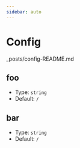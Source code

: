 ```yaml
---
sidebar: auto
---
```


# Config

_posts/config-README.md

## foo

- Type: `string`
- Default: `/`

## bar

- Type: `string`
- Default: `/`
